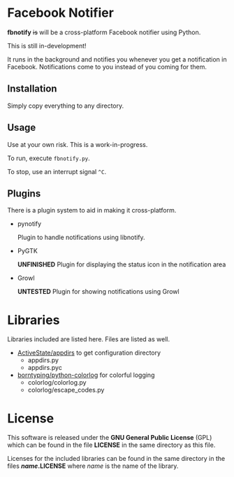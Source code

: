 Facebook Notifier
=================

**fbnotify** ~~is~~ will be a cross-platform Facebook notifier using Python. 

This is still in-development!

It runs in the background and notifies you whenever you get a notification in Facebook. Notifications come to you instead of you coming for them.

Installation
------------

Simply copy everything to any directory.

Usage
-----

Use at your own risk. This is a work-in-progress.

To run, execute `fbnotify.py`.

To stop, use an interrupt signal `^C`.

Plugins
-------

There is a plugin system to aid in making it cross-platform.

* pynotify
	
	Plugin to handle notifications using libnotify.

* PyGTK

	**UNFINISHED** Plugin for displaying the status icon in the notification area

* Growl
	
	**UNTESTED** Plugin for showing notifications using Growl


Libraries
=========

Libraries included are listed here. Files are listed as well.

* [ActiveState/appdirs](https://github.com/ActiveState/appdirs) to get configuration directory
	* appdirs.py
	* appdirs.pyc
* [borntyping/python-colorlog](https://github.com/borntyping/python-colorlog) for colorful logging
	* colorlog/colorlog.py
	* colorlog/escape_codes.py

License
=======

This software is released under the **GNU General Public License** (GPL) which
can be found in the file **LICENSE** in the same directory as this file.

Licenses for the included libraries can be found in the same directory in the files **_name_.LICENSE** where _name_ is the name of the library.